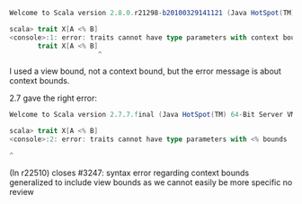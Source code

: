 ```scala
Welcome to Scala version 2.8.0.r21298-b20100329141121 (Java HotSpot(TM) 64-Bit Server VM, Java 1.6.0_19).

scala> trait X[A <% B]
<console>:1: error: traits cannot have type parameters with context bounds `: ...'
       trait X[A <% B]
                      ^
```

I used a view bound, not a context bound, but the error message is about context bounds.

2.7 gave the right error:
```scala
Welcome to Scala version 2.7.7.final (Java HotSpot(TM) 64-Bit Server VM, Java 1.6.0_19).

scala> trait X[A <% B]
<console>:2: error: traits cannot have type parameters with <% bounds

^
```
(In r22510) closes #3247: syntax error regarding context bounds generalized to include view bounds as we cannot easily be more specific
no review
